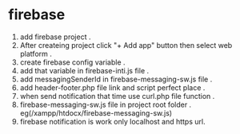 # firebase

1) add firebase project . 
2) After createing project click "+ Add app" button then select web platform .
3) create firebase config variable . 
4) add that variable in firebase-inti.js file .
5) add messagingSenderId in firebase-messaging-sw.js file . 
6) add header-footer.php file link and script perfect place . 
7) when send notification that time use curl.php file function . 
8) firebase-messaging-sw.js file in project root folder . eg(/xampp/htdocx/firebase-messaging-sw.js) 
9) firebase notification is work only localhost and https url.
